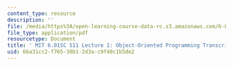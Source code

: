 ```yaml
---
content_type: resource
description: ''
file: /media/https%3A/open-learning-course-data-rc.s3.amazonaws.com/6-01sc-introduction-to-electrical-engineering-and-computer-science-i-spring-2011/66a31cc2f76530b12d3ac9f40c1b5de2_MIT6_01SC_S11_lec01_300k.pdf
file_type: application/pdf
resourcetype: Document
title: ' MIT 6.01SC S11 Lecture 1: Object-Oriented Programming Transcript'
uid: 66a31cc2-f765-30b1-2d3a-c9f40c1b5de2
---
```

